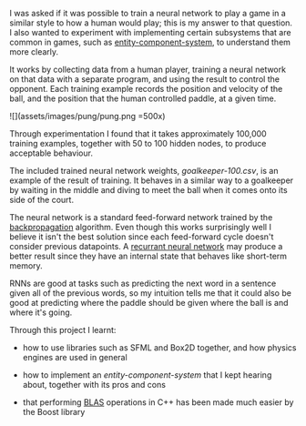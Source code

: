I was asked if it was possible to train a neural network to play a game in a
similar style to how a human would play; this is my answer to that question. I
also wanted to experiment with implementing certain subsystems that are common
in games, such as
[entity-component-system](https://en.wikipedia.org/wiki/Entity_component_system),
to understand them more clearly.

It works by collecting data from a human player, training a neural network on
that data with a separate program, and using the result to control the
opponent. Each training example records the position and velocity of the ball,
and the position that the human controlled paddle, at a given time.

![](assets/images/pung/pung.png =500x)

Through experimentation I found that it takes approximately 100,000 training
examples, together with 50 to 100 hidden nodes, to produce acceptable
behaviour.

The included trained neural network weights, *goalkeeper-100.csv*, is an
example of the result of training. It behaves in a similar way to a goalkeeper
by waiting in the middle and diving to meet the ball when it comes onto its
side of the court.

The neural network is a standard feed-forward network trained by the
[backpropagation](https://en.wikipedia.org/wiki/Backpropagation#Summary)
algorithm. Even though this works surprisingly well I believe it isn't the best
solution since each feed-forward cycle doesn't consider previous datapoints.
A [recurrant neural network](https://en.wikipedia.org/wiki/Recurrent_neural_network)
may produce a better result since they have an internal state that behaves like
short-term memory.

RNNs are good at tasks such as predicting the next word in a sentence given all
of the previous words, so my intuition tells me that it could also be good at
predicting where the paddle should be given where the ball is and where it's
going.

<!-- Write about entity-component-system? -->

Through this project I learnt:

* how to use libraries such as SFML and Box2D together, and how physics engines
  are used in general

* how to implement an *entity-component-system* that I kept hearing about,
  together with its pros and cons

* that performing
  [BLAS](https://en.wikipedia.org/wiki/Basic_Linear_Algebra_Subprograms)
  operations in C++ has been made much easier by the Boost library
